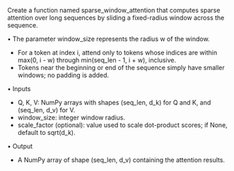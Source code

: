 Create a function named sparse_window_attention that computes sparse attention over long sequences by sliding a fixed-radius window across the sequence.

• The parameter window_size represents the radius w of the window.
- For a token at index i, attend only to tokens whose indices are within max(0, i - w) through min(seq_len - 1, i + w), inclusive.
- Tokens near the beginning or end of the sequence simply have smaller windows; no padding is added.

• Inputs
- Q, K, V: NumPy arrays with shapes (seq_len, d_k) for Q and K, and (seq_len, d_v) for V.
- window_size: integer window radius.
- scale_factor (optional): value used to scale dot-product scores; if None, default to sqrt(d_k).

• Output
- A NumPy array of shape (seq_len, d_v) containing the attention results.
